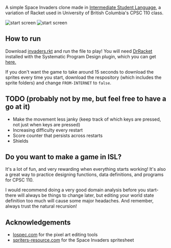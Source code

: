 A simple Space Invaders clone made in [Intermediate Student Language](https://docs.racket-lang.org/htdp-langs/index.html), a
variation of Racket used in University of British Columbia's CPSC 110 class.

![start screen](/images/start-screen-example?raw=true)
![start screen](/images/game-example?raw=true)

## How to run
Download [invaders.rkt](invaders.rkt) and run the file to play! You will need 
[DrRacket](https://download.racket-lang.org/) installed with the Systematic Program Design plugin, which you can get
[here.](https://ssc.adm.ubc.ca/sscportal/apply.xhtml)

If you don't want the game to take around 15 seconds to download the sprites every time you start, download the respository
(which includes the sprite folders) and change `FROM-INTERNET` to `false`.

## TODO (probably not by me, but feel free to have a go at it)
* Make the movement less janky (keep track of which keys are pressed, not just when keys are pressed)
* Increasing difficulty every restart
* Score counter that persists across restarts
* Shields

## Do you want to make a game in ISL?
It's a lot of fun, and very rewarding when everything starts working! It's also a great way to practice designing functions, data definitions, and programs for CPSC 110.

I would recommend doing a very good domain analysis before you start- there will always be things to change later, but editing your world state definition too much will cause some major headaches. And remember, always trust the natural recursion!

## Acknowledgements
* [lospec.com](https://lospec.com/) for the pixel art editing tools
* [spriters-resource.com](https://www.spriters-resource.com/arcade/spaceinv/) for the Space Invaders spritesheet
